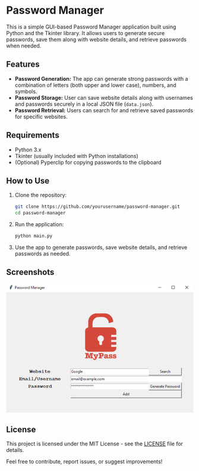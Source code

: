 # Password Manager

This is a simple GUI-based Password Manager application built using Python and the Tkinter library. It allows users to generate secure passwords, save them along with website details, and retrieve passwords when needed.

## Features

- **Password Generation:** The app can generate strong passwords with a combination of letters (both upper and lower case), numbers, and symbols.
- **Password Storage:** User can save website details along with usernames and passwords securely in a local JSON file (`data.json`).
- **Password Retrieval:** Users can search for and retrieve saved passwords for specific websites.

## Requirements

- Python 3.x
- Tkinter (usually included with Python installations)
- (Optional) Pyperclip for copying passwords to the clipboard

## How to Use

1. Clone the repository:

    ```bash
    git clone https://github.com/yourusername/password-manager.git
    cd password-manager
    ```

2. Run the application:

    ```bash
    python main.py
    ```

3. Use the app to generate passwords, save website details, and retrieve passwords as needed.

## Screenshots

![screenshot](https://github.com/tudorberbecaru/password-manager/blob/master/.github/Screenshot.png)

## License

This project is licensed under the MIT License - see the [LICENSE](LICENSE) file for details.


Feel free to contribute, report issues, or suggest improvements!
